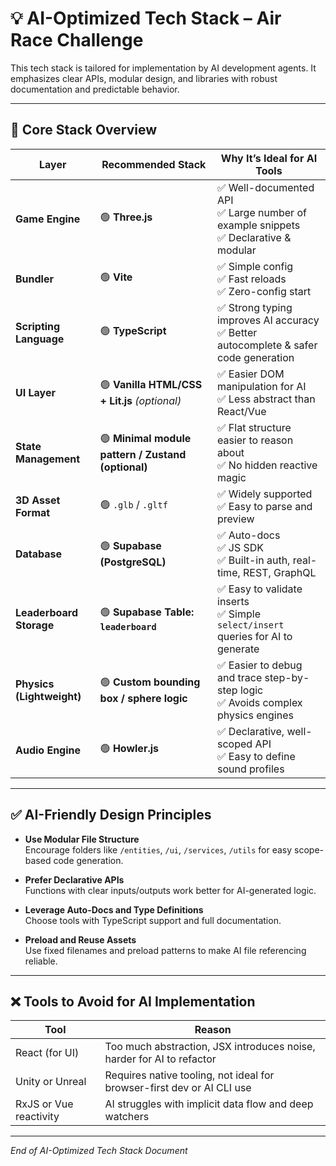 # 💡 AI-Optimized Tech Stack – Air Race Challenge

This tech stack is tailored for implementation by AI development agents. It emphasizes clear APIs, modular design, and libraries with robust documentation and predictable behavior.

---

## 🧰 Core Stack Overview

| Layer                  | Recommended Stack                      | Why It’s Ideal for AI Tools                                               |
|------------------------|-----------------------------------------|----------------------------------------------------------------------------|
| **Game Engine**        | 🟢 **Three.js**                         | ✅ Well-documented API<br>✅ Large number of example snippets<br>✅ Declarative & modular |
| **Bundler**            | 🟢 **Vite**                             | ✅ Simple config<br>✅ Fast reloads<br>✅ Zero-config start |
| **Scripting Language** | 🟢 **TypeScript**                       | ✅ Strong typing improves AI accuracy<br>✅ Better autocomplete & safer code generation |
| **UI Layer**           | 🟢 **Vanilla HTML/CSS + Lit.js** *(optional)* | ✅ Easier DOM manipulation for AI<br>✅ Less abstract than React/Vue |
| **State Management**   | 🟢 **Minimal module pattern / Zustand (optional)** | ✅ Flat structure easier to reason about<br>✅ No hidden reactive magic |
| **3D Asset Format**    | 🟢 `.glb` / `.gltf`                     | ✅ Widely supported<br>✅ Easy to parse and preview |
| **Database**           | 🟢 **Supabase (PostgreSQL)**            | ✅ Auto-docs<br>✅ JS SDK<br>✅ Built-in auth, real-time, REST, GraphQL |
| **Leaderboard Storage**| 🟢 **Supabase Table: `leaderboard`**    | ✅ Easy to validate inserts<br>✅ Simple `select/insert` queries for AI to generate |
| **Physics (Lightweight)**| 🟢 **Custom bounding box / sphere logic** | ✅ Easier to debug and trace step-by-step logic<br>✅ Avoids complex physics engines |
| **Audio Engine**       | 🟢 **Howler.js**                        | ✅ Declarative, well-scoped API<br>✅ Easy to define sound profiles |

---

## ✅ AI-Friendly Design Principles

- **Use Modular File Structure**  
  Encourage folders like `/entities`, `/ui`, `/services`, `/utils` for easy scope-based code generation.

- **Prefer Declarative APIs**  
  Functions with clear inputs/outputs work better for AI-generated logic.

- **Leverage Auto-Docs and Type Definitions**  
  Choose tools with TypeScript support and full documentation.

- **Preload and Reuse Assets**  
  Use fixed filenames and preload patterns to make AI file referencing reliable.

---

## ❌ Tools to Avoid for AI Implementation

| Tool                | Reason                                                                 |
|---------------------|------------------------------------------------------------------------|
| React (for UI)      | Too much abstraction, JSX introduces noise, harder for AI to refactor |
| Unity or Unreal     | Requires native tooling, not ideal for browser-first dev or AI CLI use |
| RxJS or Vue reactivity | AI struggles with implicit data flow and deep watchers              |

---

*End of AI-Optimized Tech Stack Document*
